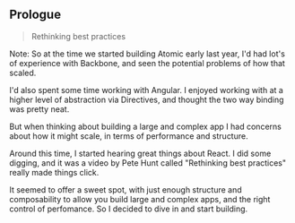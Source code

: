 ## Prologue
> Rethinking best practices

Note:
So at the time we started building Atomic early last year, I'd had lot's of experience with Backbone, and seen the potential problems of how that scaled. 

I'd also spent some time working with Angular. I enjoyed working with at  a higher level of abstraction via Directives, and thought the two way binding was pretty neat.

But when thinking about building a large and complex app I had concerns about how it might scale, in terms of performance and structure.

Around this time, I started hearing great things about React. I did some digging, and it was a video by Pete Hunt called "Rethinking best practices" really made things click.

It seemed to offer a sweet spot, with just enough structure and composability to allow you build large and complex apps, and the right control of perfomance. So I decided to dive in and start building.
